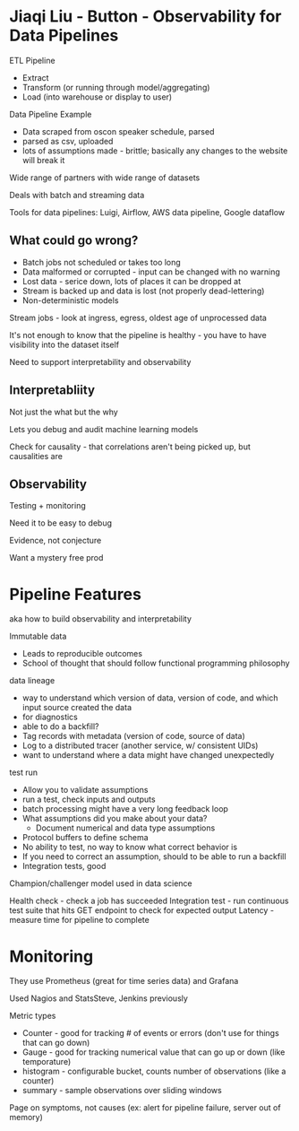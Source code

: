 # Jiaqi Liu - Button - Observability for Data Pipelines

ETL Pipeline
*   Extract
*   Transform (or running through model/aggregating)
*   Load (into warehouse or display to user)

Data Pipeline Example
*   Data scraped from oscon speaker schedule, parsed
*   parsed as csv, uploaded
*   lots of assumptions made - brittle; basically any changes to the website will break it

Wide range of partners with wide range of datasets

Deals with batch and streaming data

Tools for data pipelines:
Luigi, Airflow, AWS data pipeline, Google dataflow


## What could go wrong?

* Batch jobs not scheduled or takes too long
* Data malformed or corrupted - input can be changed with no warning
* Lost data - serice down, lots of places it can be dropped at
* Stream is backed up and data is lost (not properly dead-lettering)
* Non-deterministic models

Stream jobs - look at ingress, egress, oldest age of unprocessed data

It's not enough to know that the pipeline is healthy - you have to have visibility into the dataset itself

Need to support interpretability and observability


## Interpretabliity

Not just the what but the why

Lets you debug and audit machine learning models

Check for causality - that correlations aren't being picked up, but causalities are


## Observability

Testing + monitoring

Need it to be easy to debug

Evidence, not conjecture

Want a mystery free prod


# Pipeline Features

aka how to build observability and interpretability

Immutable data
* Leads to reproducible outcomes
* School of thought that should follow functional programming philosophy

data lineage
* way to understand which version of data, version of code, and which input source created the data
* for diagnostics
* able to do a backfill?
* Tag records with metadata (version of code, source of data)
* Log to a distributed tracer (another service, w/ consistent UIDs)
* want to understand where a data might have changed unexpectedly

test run
* Allow you to validate assumptions
* run a test, check inputs and outputs
* batch processing might have a very long feedback loop
* What assumptions did you make about your data?
    * Document numerical and data type assumptions
* Protocol buffers to define schema
* No ability to test, no way to know what correct behavior is
* If you need to correct an assumption, should to be able to run a backfill
* Integration tests, good

Champion/challenger model used in data science

Health check - check a job has succeeded
Integration test - run continuous test suite that hits GET endpoint to check for expected output
Latency - measure time for pipeline to complete


# Monitoring

They use Prometheus (great for time series data) and Grafana

Used Nagios and StatsSteve, Jenkins previously

Metric types
* Counter - good for tracking # of events or errors (don't use for things that can go down)
* Gauge - good for tracking numerical value that can go up or down (like temporature)
* histogram - configurable bucket, counts number of observations (like a counter)
* summary - sample observations over sliding windows

Page on symptoms, not causes (ex: alert for pipeline failure, server out of memory)

